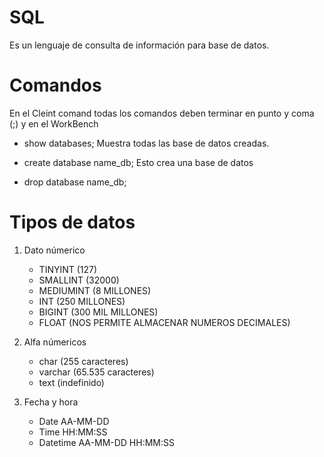 # SQL

Es un lenguaje de consulta de información para base de datos.

# Comandos

En el Cleint comand todas los comandos deben terminar en punto y coma (;) y en el WorkBench

- show databases; 
    Muestra todas las base de datos creadas.

- create database name_db; 
    Esto crea una base de datos

- drop database name_db;

# Tipos de datos

1. Dato númerico
    - TINYINT (127)
    - SMALLINT (32000)
    - MEDIUMINT (8 MILLONES)
    - INT (250 MILLONES)
    - BIGINT (300 MIL MILLONES)
    - FLOAT (NOS PERMITE ALMACENAR NUMEROS DECIMALES)

2. Alfa númericos
    - char (255 caracteres)
    - varchar (65.535 caracteres)
    - text (indefinido)

3. Fecha y hora
    - Date AA-MM-DD
    - Time HH:MM:SS
    - Datetime AA-MM-DD HH:MM:SS
